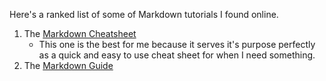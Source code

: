 Here's a ranked list of some of Markdown tutorials I found online.

1. The [Markdown Cheatsheet](https://github.com/adam-p/markdown-here/wiki/Markdown-Cheatsheet)
   - This one is the best for me because it serves it's purpose perfectly as a quick and easy to use cheat sheet for when I need something.
2. The [Markdown Guide](https://www.markdownguide.org/getting-started/)

